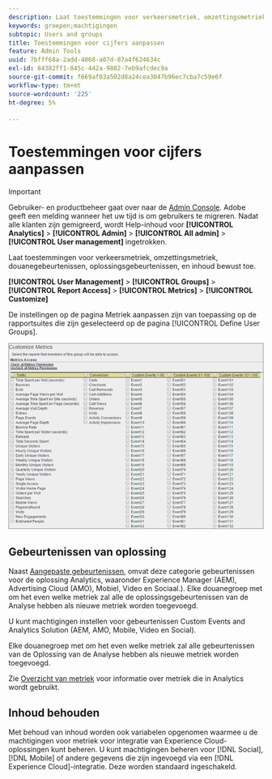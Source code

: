 ```yaml
---
description: Laat toestemmingen voor verkeersmetriek, omzettingsmetriek, douanegebeurtenissen, oplossingsgebeurtenissen, en inhoud bewust toe.
keywords: groepen;machtigingen
subtopic: Users and groups
title: Toestemmingen voor cijfers aanpassen
feature: Admin Tools
uuid: 7bfff68a-2add-4068-a07d-87a4f624634c
exl-id: 84382ff1-845c-442a-9882-7eb9afcdec9a
source-git-commit: f669af03a502d8a24cea3047b96ec7cba7c59e6f
workflow-type: tm+mt
source-wordcount: '225'
ht-degree: 5%

---
```


# Toestemmingen voor cijfers aanpassen

>[!IMPORTANT]
>
>Gebruiker- en productbeheer gaat over naar de [Admin Console](https://helpx.adobe.com/nl/enterprise/using/admin-console.html). Adobe geeft een melding wanneer het uw tijd is om gebruikers te migreren. Nadat alle klanten zijn gemigreerd, wordt Help-inhoud voor **[!UICONTROL Analytics]** > **[!UICONTROL Admin]** > **[!UICONTROL All admin]** > **[!UICONTROL User management]** ingetrokken.

Laat toestemmingen voor verkeersmetriek, omzettingsmetriek, douanegebeurtenissen, oplossingsgebeurtenissen, en inhoud bewust toe.

**[!UICONTROL User Management]** >  **[!UICONTROL Groups]** >  **[!UICONTROL Report Access]** >  **[!UICONTROL Metrics]** >  **[!UICONTROL Customize]**

De instellingen op de pagina Metriek aanpassen zijn van toepassing op de rapportsuites die zijn geselecteerd op de pagina [!UICONTROL Define User Groups].

![](assets/customize-metrics.png)

## Gebeurtenissen van oplossing

Naast [Aangepaste gebeurtenissen](https://experienceleague.adobe.com/docs/analytics/implementation/vars/page-vars/events/event-serialization.html), omvat deze categorie gebeurtenissen voor de oplossing Analytics, waaronder Experience Manager (AEM), Advertising Cloud (AMO), Mobiel, Video en Sociaal.). Elke douanegroep met om het even welke metriek zal alle de oplossingsgebeurtenissen van de Analyse hebben als nieuwe metriek worden toegevoegd.

U kunt machtigingen instellen voor gebeurtenissen Custom Events and Analytics Solution (AEM, AMO, Mobile, Video en Social).

Elke douanegroep met om het even welke metriek zal alle gebeurtenissen van de Oplossing van de Analyse hebben als nieuwe metriek worden toegevoegd.

Zie [Overzicht van metriek](/help/components/metrics/overview.md) voor informatie over metriek die in Analytics wordt gebruikt.

## Inhoud behouden

Met behoud van inhoud worden ook variabelen opgenomen waarmee u de machtigingen voor metriek voor integratie van Experience Cloud-oplossingen kunt beheren. U kunt machtigingen beheren voor [!DNL Social], [!DNL Mobile] of andere gegevens die zijn ingevoegd via een [!DNL Experience Cloud]-integratie. Deze worden standaard ingeschakeld.
